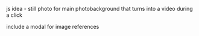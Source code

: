 js idea - still photo for main photobackground that turns into a video during a click 

include a modal for image references 